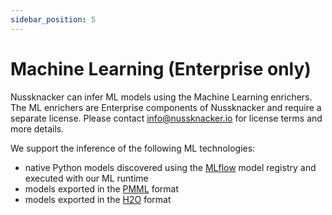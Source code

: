 ```yaml
---
sidebar_position: 5
---
```


# Machine Learning (Enterprise only)

Nussknacker can infer ML models using the Machine Learning enrichers. The ML enrichers are Enterprise components of Nussknacker and require a separate license. Please contact <info@nussknacker.io> for license terms and more details.

We support the inference of the following ML technologies:
- native Python models discovered using the [MLflow](https://mlflow.org/) model registry and executed with our ML runtime
- models exported in the [PMML](https://en.wikipedia.org/wiki/Predictive_Model_Markup_Language) format
- models exported in the [H2O](https://h2o.ai/) format
